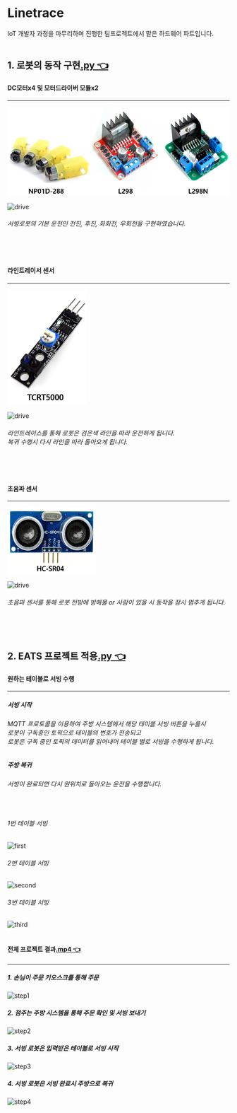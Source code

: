 # Linetrace
IoT 개발자 과정을 마무리하며 진행한 팀프로젝트에서 맡은 하드웨어 파트입니다.
<br/>
<br/>

## 1. 로봇의 동작 구현[.py 👈](https://github.com/HongryeolSeong/StudyRaspberryPi21/blob/main/Linetrace/mqtt/mqtt06.py)
#### DC모터x4 및 모터드라이버 모듈x2
---
<img src ="https://github.com/HongryeolSeong/StudyRaspberryPi21/blob/main/Linetrace/refimg/moterset.png" width="600" height="200"/>
<br/>

![drive](https://github.com/HongryeolSeong/StudyRaspberryPi21/blob/main/Linetrace/refimg/1.gif)
<br/>
###### 서빙로봇의 기본 운전인 전진, 후진, 좌회전, 우회전을 구현하였습니다.

<br/>
<br/>

#### 라인트레이서 센서
---
<img src ="https://github.com/HongryeolSeong/StudyRaspberryPi21/blob/main/Linetrace/refimg/line.png" width="180" height="260"/>
<br/>

![drive](https://github.com/HongryeolSeong/StudyRaspberryPi21/blob/main/Linetrace/refimg/2.gif)
<br/>
###### 라인트레이스를 통해 로봇은 검은색 라인을 따라 운전하게 됩니다. <br/> 복귀 수행시 다시 라인을 따라 돌아오게 됩니다.

<br/>
<br/>

#### 초음파 센서 
---
<img src ="https://github.com/HongryeolSeong/StudyRaspberryPi21/blob/main/Linetrace/refimg/ultra.png" width="200" height="150"/>
<br/>

![drive](https://github.com/HongryeolSeong/StudyRaspberryPi21/blob/main/Linetrace/refimg/3.gif)
<br/>
###### 초음파 센서를 통해 로봇 전방에 방해물 or 사람이 있을 시 동작을 잠시 멈추게 됩니다.

<br/>
<br/>

## 2. EATS 프로젝트 적용[.py 👈](https://github.com/HongryeolSeong/StudyRaspberryPi21/blob/main/Linetrace/mqtt/mqtt07.py)
#### 원하는 테이블로 서빙 수행
---
##### 서빙 시작
###### MQTT 프로토콜을 이용하여 주방 시스템에서 해당 테이블 서빙 버튼을 누를시 <br/> 로봇이 구독중인 토픽으로 테이블의 번호가 전송되고 <br/> 로봇은 구독 중인 토픽의 데이터를 읽어내어 테이블 별로 서빙을 수행하게 됩니다.
##### 주방 복귀
###### 서빙이 완료되면 다시 원위치로 돌아오는 운전을 수행합니다.
<br/>

###### 1번 테이블 서빙
![first](https://github.com/HongryeolSeong/StudyRaspberryPi21/blob/main/Linetrace/refimg/1t.gif)
<br/>

###### 2번 테이블 서빙
![second](https://github.com/HongryeolSeong/StudyRaspberryPi21/blob/main/Linetrace/refimg/2t.gif)
<br/>

###### 3번 테이블 서빙
![third](https://github.com/HongryeolSeong/StudyRaspberryPi21/blob/main/Linetrace/refimg/3t.gif)
<br/>
<br/>

#### 전체 프로젝트 결과[.mp4 👈](https://github.com/HongryeolSeong/StudyRaspberryPi21/blob/main/Linetrace/refimg/05_%EC%B5%9C%EC%A2%85.mp4)
---
##### 1. 손님이 주문 키오스크를 통해 주문
![step1](https://github.com/HongryeolSeong/StudyRaspberryPi21/blob/main/Linetrace/refimg/last01.gif)
<br/>

##### 2. 점주는 주방 시스템을 통해 주문 확인 및 서빙 보내기
![step2](https://github.com/HongryeolSeong/StudyRaspberryPi21/blob/main/Linetrace/refimg/last02.gif)
<br/>

##### 3. 서빙 로봇은 입력받은 테이블로 서빙 시작
![step3](https://github.com/HongryeolSeong/StudyRaspberryPi21/blob/main/Linetrace/refimg/last03.gif)
<br/>

##### 4. 서빙 로봇은 서빙 완료시 주방으로 복귀
![step4](https://github.com/HongryeolSeong/StudyRaspberryPi21/blob/main/Linetrace/refimg/last04.gif)
<br/>

